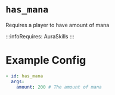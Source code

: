 # `has_mana`

Requires a player to have amount of mana

:::infoRequires:
AuraSkills
:::

# Example Config
```yaml
- id: has_mana
  args:
    amount: 200 # The amount of mana
```

